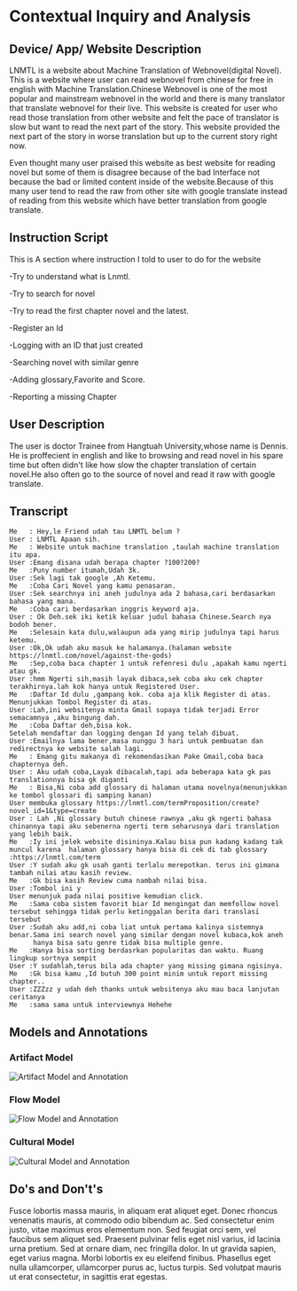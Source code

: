 # Contextual Inquiry and Analysis
## Device/ App/ Website Description
LNMTL is a website about Machine Translation of Webnovel(digital Novel). This is a website where user can read webnovel from chinese  for free in english with Machine Translation.Chinese Webnovel is one of the most popular and mainstream webnovel in the world and there is many translator that translate webnovel for their live. This website is created for user who read those translation from other website and felt the pace of translator is slow but want to read the next part of the story. This website provided the next part of the story in worse translation but up to the current story right now.

Even thought many user praised this website as best website for reading novel but some of them is disagree because of the bad Interface not because the bad or limited content inside of the website.Because of this many user tend to read the raw from other site with google translate instead of reading from this website which have better translation from google translate.
## Instruction Script
This is A section where instruction I told to user to do for the website

-Try to understand what is Lnmtl.

-Try to search for novel

-Try to read the first chapter novel and the latest.

-Register an Id

-Logging with an ID  that just created

-Searching novel with similar genre

-Adding glossary,Favorite and Score.

-Reporting a missing Chapter
  
## User Description
The user is doctor Trainee from Hangtuah University,whose name is Dennis. He is proffecient in english and like to browsing and read novel in his spare time but often didn't like how slow the chapter translation of certain novel.He also often go to the source of novel and read it raw with google translate.
## Transcript
```
Me   : Hey,le Friend udah tau LNMTL belum ?
User : LNMTL Apaan sih.
Me   : Website untuk machine translation ,taulah machine translation itu apa.
User :Emang disana udah berapa chapter ?100?200?
Me   :Puny number itumah,Udah 3k.
User :Sek lagi tak google ,Ah Ketemu.
Me   :Coba Cari Novel yang kamu penasaran.
User :Sek searchnya ini aneh judulnya ada 2 bahasa,cari berdasarkan bahasa yang mana.
Me   :Coba cari berdasarkan inggris keyword aja.
User : Ok Deh.sek iki ketik keluar judul bahasa Chinese.Search nya bodoh bener.
Me   :Selesain kata dulu,walaupun ada yang mirip judulnya tapi harus ketemu.
User :Ok,Ok udah aku masuk ke halamanya.(halaman website https://lnmtl.com/novel/against-the-gods)
Me   :Sep,coba baca chapter 1 untuk refenresi dulu ,apakah kamu ngerti atau gk.
User :hmm Ngerti sih,masih layak dibaca,sek coba aku cek chapter terakhirnya.lah kok hanya untuk Registered User.
Me   :Daftar Id dulu ,gampang kok. coba aja klik Register di atas.
Menunjukkan Tombol Register di atas.
User :Lah,ini websitenya minta Gmail supaya tidak terjadi Error semacamnya ,aku bingung dah.
Me   :Coba Daftar deh,bisa kok.
Setelah mendaftar dan logging dengan Id yang telah dibuat.
User :Emailnya lama bener,masa nunggu 3 hari untuk pembuatan dan redirectnya ke website salah lagi.
Me   : Emang gitu makanya di rekomendasikan Pake Gmail,coba baca chapternya deh.
User : Aku udah coba,Layak dibacalah,tapi ada beberapa kata gk pas translationnya bisa gk diganti
Me   : Bisa,Ni coba add glossary di halaman utama novelnya(menunjukkan ke tombol glossari di samping kanan)
User membuka glossary https://lnmtl.com/termProposition/create?novel_id=1&type=create
User : Lah ,Ni glossary butuh chinese rawnya ,aku gk ngerti bahasa chinannya tapi aku sebenerna ngerti term seharusnya dari translation         yang lebih baik.
Me   :Iy ini jelek website disininya.Kalau bisa pun kadang kadang tak muncul karena  halaman glossary hanya bisa di cek di tab glossary :https://lnmtl.com/term
User :Y sudah aku gk usah ganti terlalu merepotkan. terus ini gimana tambah nilai atau kasih review.
Me   :Gk bisa kasih Review cuma nambah nilai bisa.
User :Tombol ini y
User menunjuk pada nilai positive kemudian click.
Me   :Sama coba sistem favorit biar Id mengingat dan memfollow novel tersebut sehingga tidak perlu ketinggalan berita dari translasi tersebut
User :Sudah aku add,ni coba liat untuk pertama kalinya sistemnya benar.Sama ini search novel yang similar dengan novel kubaca,kok aneh 
      hanya bisa satu genre tidak bisa multiple genre.
Me   :Hanya bisa sorting berdasrkan popularitas dan waktu. Ruang lingkup sortnya sempit
User :Y sudahlah,terus bila ada chapter yang missing gimana ngisinya.
Me   :Gk bisa kamu ,Id butuh 300 point minim untuk report missing chapter..
User :ZZZzz y udah deh thanks untuk websitenya aku mau baca lanjutan ceritanya
Me   :sama sama untuk interviewnya Hehehe
```


## Models and Annotations
### Artifact Model
![Artifact Model and Annotation](https://picsum.photos/400/300/?random)
### Flow Model
![Flow Model and Annotation](https://picsum.photos/400/300/?random)
### Cultural Model
![Cultural Model and Annotation](https://picsum.photos/400/300/?random)
## Do's and Don't's
Fusce lobortis massa mauris, in aliquam erat aliquet eget. Donec rhoncus venenatis mauris, at commodo odio bibendum ac. Sed consectetur enim justo, vitae maximus eros elementum non. Sed feugiat orci sem, vel faucibus sem aliquet sed. Praesent pulvinar felis eget nisl varius, id lacinia urna pretium. Sed at ornare diam, nec fringilla dolor. In ut gravida sapien, eget varius magna. Morbi lobortis ex eu eleifend finibus. Phasellus eget nulla ullamcorper, ullamcorper purus ac, luctus turpis. Sed volutpat mauris ut erat consectetur, in sagittis erat egestas.
